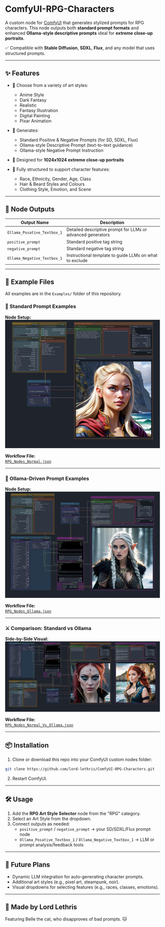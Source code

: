 # ComfyUI-RPG-Characters

A custom node for [ComfyUI](https://github.com/comfyanonymous/ComfyUI) that generates stylized prompts for RPG characters. This node outputs both **standard prompt formats** and enhanced **Ollama-style descriptive prompts** ideal for **extreme close-up portraits**.

✅ Compatible with **Stable Diffusion**, **SDXL**, **Flux**, and any model that uses structured prompts.

---

## ✨ Features

- 🎨 Choose from a variety of art styles:
  - Anime Style
  - Dark Fantasy
  - Realistic
  - Fantasy Illustration
  - Digital Painting
  - Pixar Animation

- 🧠 Generates:
  - Standard Positive & Negative Prompts (for SD, SDXL, Flux)
  - Ollama-style Descriptive Prompt (text-to-text guidance)
  - Ollama-style Negative Prompt Instruction

- 📸 Designed for **1024x1024 extreme close-up portraits**
- 📄 Fully structured to support character features:
  - Race, Ethnicity, Gender, Age, Class
  - Hair & Beard Styles and Colours
  - Clothing Style, Emotion, and Scene

---

## 🧱 Node Outputs

| Output Name                  | Description |
|-----------------------------|-------------|
| `Ollama_Posative_Textbox_1` | Detailed descriptive prompt for LLMs or advanced generators |
| `positive_prompt`           | Standard positive tag string |
| `negative_prompt`           | Standard negative tag string |
| `Ollama_Negative_Textbox_1` | Instructional template to guide LLMs on what to exclude |

---

## 📂 Example Files

All examples are in the `Examples/` folder of this repository.

### 🧠 Standard Prompt Examples

**Node Setup:**  
![Standard Prompt Nodes](Examples/RPG_Standard.png)

**Workflow File:**  
[`RPG_Nodes_Normal.json`](Examples/RPG_Nodes_Normal.json)

---

### 🧠 Ollama-Driven Prompt Examples

**Node Setup:**  
![Ollama Prompt Nodes](Examples/RPG_Ollama.png)

**Workflow File:**  
[`RPG_Nodes_Ollama.json`](Examples/RPG_Nodes_Ollama.json)

---

### ⚔️ Comparison: Standard vs Ollama

**Side-by-Side Visual:**  
![Standard vs Ollama](Examples/RPG_Standard_Vs_Ollama.png)

**Workflow File:**  
[`RPG_Nodes_Normal_Vs_Ollama.json`](Examples/RPG_Nodes_Normal_Vs_Ollama.json)

---

## 📦 Installation

1. Clone or download this repo into your ComfyUI custom nodes folder:

```bash
git clone https://github.com/lord-lethris/ComfyUI-RPG-Characters.git
```

2. Restart ComfyUI.

---

## 🛠️ Usage

1. Add the **RPG Art Style Selector** node from the "RPG" category.
2. Select an Art Style from the dropdown.
3. Connect outputs as needed:
   - `positive_prompt` / `negative_prompt` → your SD/SDXL/Flux prompt node
   - `Ollama_Posative_Textbox_1` / `Ollama_Negative_Textbox_1` → LLM or prompt analysis/feedback tools

---

## 🔮 Future Plans

- Dynamic LLM integration for auto-generating character prompts.
- Additional art styles (e.g., pixel art, steampunk, noir).
- Visual dropdowns for selecting features (e.g., races, classes, emotions).

---

## 🐾 Made by Lord Lethris

Featuring Belle the cat, who disapproves of bad prompts. 🐱
